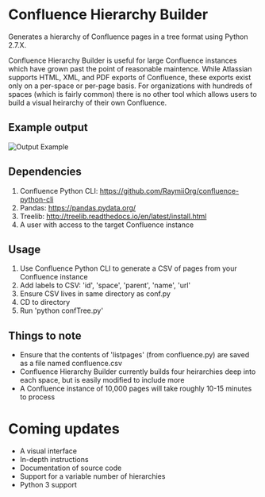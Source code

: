 # Confluence Hierarchy Builder
Generates a hierarchy of Confluence pages in a tree format using Python 2.7.X.

Confluence Hierarchy Builder is useful for large Confluence instances which have grown past the point of reasonable maintence. While Atlassian supports HTML, XML, and PDF exports of Confluence, these exports exist only on a per-space or per-page basis. For organizations with hundreds of spaces (which is fairly common) there is no other tool which allows users to build a visual heirarchy of their own Confluence.

## Example output

![Output Example](https://s3.us-east-2.amazonaws.com/toddbirchard-github/Confluence+Hierarchy/output3.png)

## Dependencies
1. Confluence Python CLI: https://github.com/RaymiiOrg/confluence-python-cli
2. Pandas: https://pandas.pydata.org/
3. Treelib: http://treelib.readthedocs.io/en/latest/install.html
4. A user with access to the target Confluence instance

## Usage
1. Use Confluence Python CLI to generate a CSV of pages from your Confluence instance
2. Add labels to CSV: 'id', 'space', 'parent', 'name', 'url'
3. Ensure CSV lives in same directory as conf.py
4. CD to directory
5. Run 'python confTree.py'

## Things to note
- Ensure that the contents of 'listpages' (from confluence.py) are saved as a file named confluence.csv
- Confluence Hierarchy Builder currently builds four heirarchies deep into each space, but is easily modified to include more
- A Confluence instance of 10,000 pages will take roughly 10-15 minutes to process

# Coming updates
- A visual interface
- In-depth instructions
- Documentation of source code
- Support for a variable number of hierarchies
- Python 3 support
